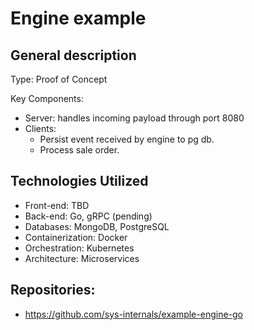 # Engine example
## General description
Type: Proof of Concept

Key Components:
- Server: handles incoming payload through port 8080
- Clients:
  - Persist event received by engine to pg db.
  - Process sale order.
 
## Technologies Utilized
- Front-end: TBD
- Back-end: Go, gRPC (pending)
- Databases: MongoDB, PostgreSQL
- Containerization: Docker
- Orchestration: Kubernetes
- Architecture: Microservices

## Repositories:
- https://github.com/sys-internals/example-engine-go
